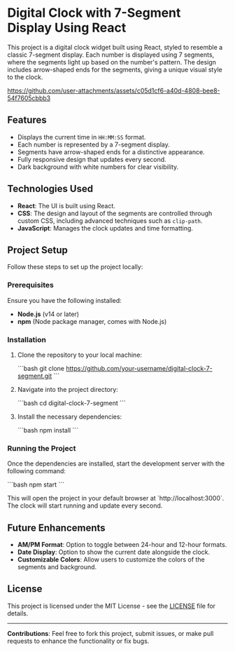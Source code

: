 # Digital Clock with 7-Segment Display Using React

This project is a digital clock widget built using React, styled to resemble a classic 7-segment display. Each number is displayed using 7 segments, where the segments light up based on the number's pattern. The design includes arrow-shaped ends for the segments, giving a unique visual style to the clock.



https://github.com/user-attachments/assets/c05d1cf6-a40d-4808-bee8-54f7605cbbb3



## Features

- Displays the current time in `HH:MM:SS` format.
- Each number is represented by a 7-segment display.
- Segments have arrow-shaped ends for a distinctive appearance.
- Fully responsive design that updates every second.
- Dark background with white numbers for clear visibility.

## Technologies Used

- **React**: The UI is built using React.
- **CSS**: The design and layout of the segments are controlled through custom CSS, including advanced techniques such as `clip-path`.
- **JavaScript**: Manages the clock updates and time formatting.

## Project Setup

Follow these steps to set up the project locally:

### Prerequisites

Ensure you have the following installed:

- **Node.js** (v14 or later)
- **npm** (Node package manager, comes with Node.js)

### Installation

1. Clone the repository to your local machine:

   \`\`\`bash
   git clone https://github.com/your-username/digital-clock-7-segment.git
   \`\`\`

2. Navigate into the project directory:

   \`\`\`bash
   cd digital-clock-7-segment
   \`\`\`

3. Install the necessary dependencies:

   \`\`\`bash
   npm install
   \`\`\`

### Running the Project

Once the dependencies are installed, start the development server with the following command:

\`\`\`bash
npm start
\`\`\`

This will open the project in your default browser at \`http://localhost:3000\`. The clock will start running and update every second.

## Future Enhancements

- **AM/PM Format**: Option to toggle between 24-hour and 12-hour formats.
- **Date Display**: Option to show the current date alongside the clock.
- **Customizable Colors**: Allow users to customize the colors of the segments and background.

## License

This project is licensed under the MIT License - see the [LICENSE](LICENSE) file for details.

---

**Contributions**: Feel free to fork this project, submit issues, or make pull requests to enhance the functionality or fix bugs.
